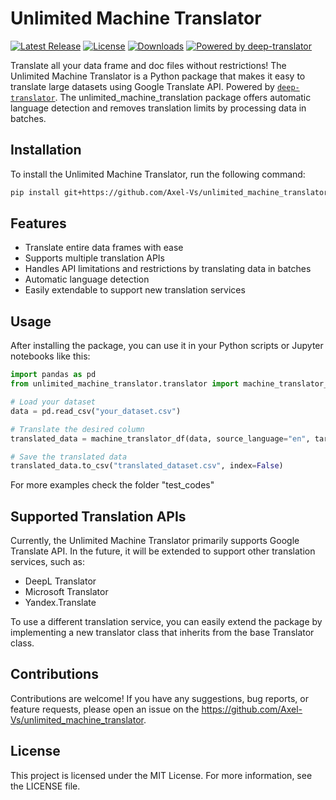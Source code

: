 # Unlimited Machine Translator

[![Latest Release](https://img.shields.io/pypi/v/unlimited_machine_translator.svg?colorA=black&colorB=blue)](https://pypi.org/project/unlimited_machine_translator/)
[![License](https://img.shields.io/pypi/l/unlimited_machine_translator.svg?colorA=black&colorB=blue)](https://github.com/Axel-Vs/unlimited_machine_translator/blob/main/LICENSE)
[![Downloads](https://img.shields.io/pypi/dm/unlimited_machine_translator.svg?colorA=black&colorB=blue)](https://pypi.org/project/unlimited_machine_translator/)
[![Powered by deep-translator](https://img.shields.io/badge/Powered%20by-deep--translator-black?colorA=black&colorB=blue)](https://pypi.org/project/deep-translator/)

Translate all your data frame and doc files without restrictions! The Unlimited Machine Translator is a Python package that makes it easy to translate large datasets using Google Translate API. Powered by [`deep-translator`](https://pypi.org/project/deep-translator/). The unlimited_machine_translation package offers automatic language detection and removes translation limits by processing data in batches.


## Installation

To install the Unlimited Machine Translator, run the following command:

```bash
pip install git+https://github.com/Axel-Vs/unlimited_machine_translator.git
```

## Features

- Translate entire data frames with ease
- Supports multiple translation APIs
- Handles API limitations and restrictions by translating data in batches
- Automatic language detection
- Easily extendable to support new translation services


## Usage

After installing the package, you can use it in your Python scripts or Jupyter notebooks like this:

```python
import pandas as pd
from unlimited_machine_translator.translator import machine_translator_df

# Load your dataset
data = pd.read_csv("your_dataset.csv")

# Translate the desired column
translated_data = machine_translator_df(data, source_language="en", target_language="es", column_name="text_column")

# Save the translated data
translated_data.to_csv("translated_dataset.csv", index=False)
```

For more examples check the folder "test_codes"

## Supported Translation APIs
Currently, the Unlimited Machine Translator primarily supports Google Translate API. In the future, it will be extended to support other translation services, such as:

- DeepL Translator
- Microsoft Translator
- Yandex.Translate

To use a different translation service, you can easily extend the package by implementing a new translator class that inherits from the base Translator class.


## Contributions
Contributions are welcome! If you have any suggestions, bug reports, or feature requests, please open an issue on the https://github.com/Axel-Vs/unlimited_machine_translator.



## License
This project is licensed under the MIT License. For more information, see the LICENSE file.